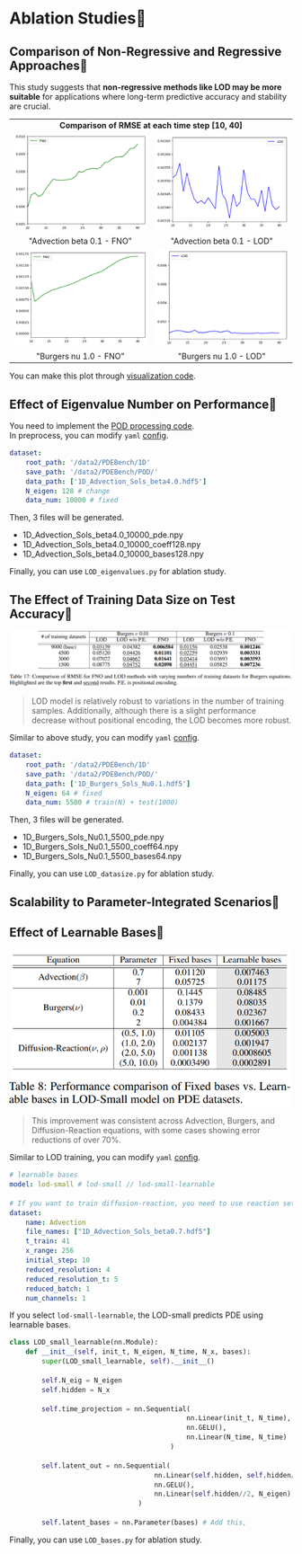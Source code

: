 # Ablation Studies🥛
## Comparison of Non-Regressive and Regressive Approaches🦎
This study suggests that **non-regressive methods like LOD may be more suitable** for applications where long-term predictive accuracy and stability are crucial.
<table class="center">
<tr>
  <td style="text-align:center;" colspan="2"><b>Comparison of RMSE at each time step [10, 40]</b></td>
</tr>
<tr>
  <td><img src="../images/adv_time_0.1_FNO.png"></td>
  <td><img src="../images/adv_time_0.1_LOD.png"></td>           
</tr>
<tr>
  <td width=25% style="text-align:center;">"Advection beta 0.1 - FNO”</td>
  <td width=25% style="text-align:center;">"Advection beta 0.1 - LOD"</td>
</tr>

<tr>
  <td><img src="../images/bur_time_1.0_FNO.png"></td>
  <td><img src="../images/bur_time_1.0_LOD.png"></td>           
</tr>
<tr>
  <td width=25% style="text-align:center;">"Burgers nu 1.0 - FNO”</td>
  <td width=25% style="text-align:center;">"Burgers nu 1.0 - LOD"</td>
</tr>
</table>

You can make this plot through [visualization code](https://github.com/voltwin-dev/LOD-ML/blob/main/1D_visualization.py#L292).

## Effect of Eigenvalue Number on Performance🐍
You need to implement the [POD processing code]().  
In preprocess, you can modify `yaml` [config]().  
```yaml
dataset:
    root_path: '/data2/PDEBench/1D'
    save_path: '/data2/PDEBench/POD/'
    data_path: ['1D_Advection_Sols_beta4.0.hdf5']
    N_eigen: 128 # change
    data_num: 10000 # fixed
```

Then, 3 files will be generated.  
- 1D_Advection_Sols_beta4.0_10000_pde.npy
- 1D_Advection_Sols_beta4.0_10000_coeff128.npy
- 1D_Advection_Sols_beta4.0_10000_bases128.npy
  
Finally, you can use `LOD_eigenvalues.py` for ablation study.  
  
## The Effect of Training Data Size on Test Accuracy🐲
![](./images/ablation3.png)
> LOD model is relatively robust to variations in the number of training samples. Additionally, although there is a slight performance decrease without positional encoding, the LOD becomes more robust.
  
Similar to above study, you can modify `yaml` [config]().  
```yaml
dataset:
    root_path: '/data2/PDEBench/1D'
    save_path: '/data2/PDEBench/POD/'
    data_path: ['1D_Burgers_Sols_Nu0.1.hdf5']
    N_eigen: 64 # fixed
    data_num: 5500 # train(N) + test(1000)
```

Then, 3 files will be generated.  
- 1D_Burgers_Sols_Nu0.1_5500_pde.npy
- 1D_Burgers_Sols_Nu0.1_5500_coeff64.npy
- 1D_Burgers_Sols_Nu0.1_5500_bases64.npy
  
Finally, you can use `LOD_datasize.py` for ablation study.

## Scalability to Parameter-Integrated Scenarios🐉

## Effect of Learnable Bases🦕
<p align="center"><img src="./images/ablation5.png"></p>

> This improvement was consistent across Advection, Burgers, and Diffusion-Reaction equations, with some cases showing error reductions of over 70%.
  
Similar to LOD training, you can modify `yaml` [config]().  
```yaml
# learnable bases
model: lod-small # lod-small // lod-small-learnable

# If you want to train diffusion-reaction, you need to use reaction setup.
dataset:
    name: Advection
    file_names: ["1D_Advection_Sols_beta0.7.hdf5"]
    t_train: 41
    x_range: 256
    initial_step: 10
    reduced_resolution: 4
    reduced_resolution_t: 5
    reduced_batch: 1
    num_channels: 1
```
  
If you select `lod-small-learnable`, the LOD-small predicts PDE using learnable bases.
```python
class LOD_small_learnable(nn.Module):
    def __init__(self, init_t, N_eigen, N_time, N_x, bases):
        super(LOD_small_learnable, self).__init__()

        self.N_eig = N_eigen
        self.hidden = N_x

        self.time_projection = nn.Sequential(
                                            nn.Linear(init_t, N_time), # no //2
                                            nn.GELU(),
                                            nn.Linear(N_time, N_time)
                                        )   

        self.latent_out = nn.Sequential(
                                    nn.Linear(self.hidden, self.hidden//2),
                                    nn.GELU(),
                                    nn.Linear(self.hidden//2, N_eigen),
                                )
        
        self.latent_bases = nn.Parameter(bases) # Add this,
```

Finally, you can use `LOD_bases.py` for ablation study.
